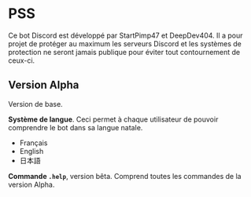 # PSS
Ce bot Discord est développé par StartPimp47 et DeepDev404. Il a pour projet de protéger au maximum les serveurs Discord et les systèmes de protection ne seront jamais publique pour éviter tout contournement de ceux-ci.

## Version Alpha
Version de base.

**Système de langue**. Ceci permet à chaque utilisateur de pouvoir comprendre le bot dans sa langue natale.
  * Français
  * English
  * 日本語

**Commande `.help`**, version bêta. Comprend toutes les commandes de la version Alpha.
